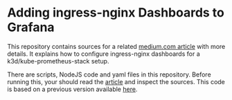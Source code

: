 # Adding ingress-nginx Dashboards to Grafana

This repository contains sources for a related [medium.com article](https://medium.com/p/84dc48374869) with more details. It explains how to configure ingress-nginx dashboards for a k3d/kube-prometheus-stack setup.

There are scripts, NodeJS code and yaml files in this repository. Before running this, your should read the [article](https://medium.com/p/84dc48374869) and inspect the sources. This code is based on a previous version available [here](https://klaushofrichter.medium.com/laymens-guide-to-alerts-with-kubernetes-and-alertmanager-5fa175dbf98b). 

